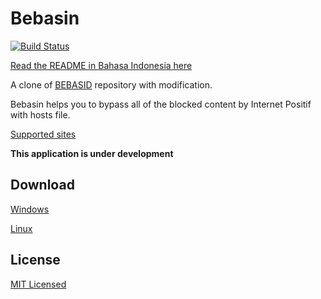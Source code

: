 # Bebasin

[![Build Status](https://dev.azure.com/andraantariksa/Bebasin/_apis/build/status/andraantariksa.bebasin?branchName=master)](https://dev.azure.com/andraantariksa/Bebasin/_build/latest?definitionId=4&branchName=master)

[Read the README in Bahasa Indonesia here](README.md)

A clone of [BEBASID](https://github.com/gvoze32/bebasid) repository with modification.

Bebasin helps you to bypass all of the blocked content by Internet Positif with hosts file.

[Supported sites](SITES.md)

**This application is under development**

## Download

[Windows]()

[Linux]()

## License

[MIT Licensed](LICENSE)